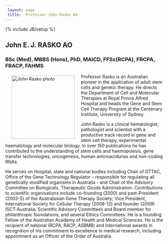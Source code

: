 ```yaml
---
 layout: page
 title:  Professor John Rasko AO
---
```


{% include JB/setup %}

## John E. J. RASKO AO

### BSc (Med), MBBS (Hons), PhD, MAICD, FFSc(RCPA), FRCPA, FRACP, FAHMS

<img src="http://www.centenary.org.au/wp-content/uploads/2015/05/Prof-John-Rasko-AO-Head-of-Stem-Cell-Program-.jpg" alt="John Rasko photo" height="200" width="200" align="left" style="margin: 5px 20px">

Professor Rasko is an Australian pioneer in the application of adult stem cells and genetic therapy. He directs the Department of Cell and Molecular Therapies at Royal Prince Alfred Hospital and heads the Gene and Stem Cell Therapy Program at the Centenary Institute, University of Sydney. 

John Rasko is a clinical hematologist, pathologist and scientist with a productive track record in gene and stem cell therapy, experimental haematology and molecular biology. In over 150 publications he has contributed to the understanding of stem cells and haemopoiesis, gene transfer technologies, oncogenesis, human aminoacidurias and non-coding RNAs. 

He serves on Hospital, state and national bodies including Chair of GTTAC, Office of the Gene Technology Regulator – responsible for regulating all genetically-modified organisms in Australia - and Chair of the Advisory Committee on Biologicals, Therapeutic Goods Administration. Contributions to scientific organisations include co-founding (2000) and past-President (2003-5) of the Australasian Gene Therapy Society; Vice President, International Society for Cellular Therapy (2008-12) and founder (2009) ISCT-Australia; Scientific Advisory Committees and Board member for philanthropic foundations; and several Ethics Committees. He is a founding Fellow of the Australian Academy of Health and Medical Sciences. He is the recipient of national (RCPA, RACP, ASBMB) and international awards in recognition of his commitment to excellence in medical research, including appointment as an Officer of the Order of Australia.
 


